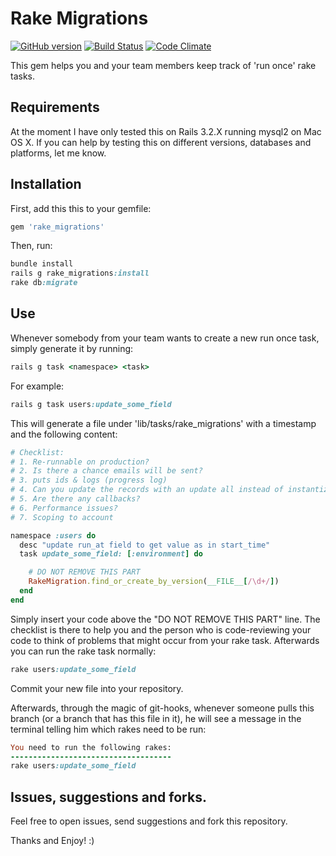Rake Migrations
===============
[![GitHub version](https://badge.fury.io/gh/eyaleizenberg%2Frake-migrations.png)](http://badge.fury.io/gh/eyaleizenberg%2Frake-migrations)
[![Build Status](https://travis-ci.org/eyaleizenberg/rake-migrations.svg?branch=master)](https://travis-ci.org/eyaleizenberg/rake-migrations)
[![Code Climate](https://codeclimate.com/github/eyaleizenberg/rake-migrations/badges/gpa.svg)](https://codeclimate.com/github/eyaleizenberg/rake-migrations)

This gem helps you and your team members keep track of 'run once' rake tasks.

## Requirements
At the moment I have only tested this on Rails 3.2.X running mysql2 on Mac OS X.
If you can help by testing this on different versions, databases and platforms, let me know.

## Installation
First, add this this to your gemfile:
```ruby
gem 'rake_migrations'
```

Then, run:
```ruby
bundle install
rails g rake_migrations:install
rake db:migrate
```

## Use
Whenever somebody from your team wants to create a new run once task, simply generate it by running:

```ruby
rails g task <namespace> <task>
```

For example:

```ruby
rails g task users:update_some_field
```

This will generate a file under 'lib/tasks/rake_migrations' with a timestamp and the following content:

```ruby
# Checklist:
# 1. Re-runnable on production?
# 2. Is there a chance emails will be sent?
# 3. puts ids & logs (progress log)
# 4. Can you update the records with an update all instead of instantizing?
# 5. Are there any callbacks?
# 6. Performance issues?
# 7. Scoping to account

namespace :users do
  desc "update run_at field to get value as in start_time"
  task update_some_field: [:environment] do

    # DO NOT REMOVE THIS PART
    RakeMigration.find_or_create_by_version(__FILE__[/\d+/])
  end
end
```

Simply insert your code above the "DO NOT REMOVE THIS PART" line. The checklist is there to help you and the person who is code-reviewing your code to think of problems that might occur from your rake task. Afterwards you can run the rake task normally:

```ruby
rake users:update_some_field
```

Commit your new file into your repository.

Afterwards, through the magic of git-hooks, whenever someone pulls this branch (or a branch that has this file in it), he will see a message in the terminal telling him which rakes need to be run:

```ruby
You need to run the following rakes:
------------------------------------
rake users:update_some_field
```

## Issues, suggestions and forks.
Feel free to open issues, send suggestions and fork this repository.

Thanks and Enjoy! :)